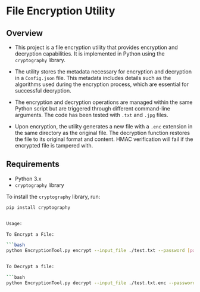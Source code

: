 # File Encryption Utility

## Overview

- This project is a file encryption utility that provides encryption and decryption capabilities. It is implemented in Python using the `cryptography` library.

- The utility stores the metadata necessary for encryption and decryption in a `Config.json` file. This metadata includes details such as the algorithms used during the encryption process, which are essential for successful decryption.

- The encryption and decryption operations are managed within the same Python script but are triggered through different command-line arguments. The code has been tested with `.txt` and `.jpg` files.

- Upon encryption, the utility generates a new file with a `.enc` extension in the same directory as the original file. The decryption function restores the file to its original format and content. HMAC verification will fail if the encrypted file is tampered with.


## Requirements

- Python 3.x
- `cryptography` library

To install the `cryptography` library, run:

```bash
pip install cryptography


Usage:

To Encrypt a File:

```bash
python EncryptionTool.py encrypt --input_file ./test.txt --password [password] --encryption_algorithm aes-256 --hashing_algorithm sha512 --iterations 10000


To Decrypt a file:

```bash
python EncryptionTool.py decrypt --input_file ./test.txt.enc --password [password]
